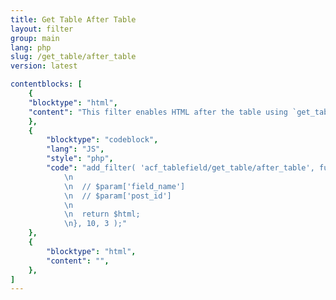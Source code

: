```yaml
---
title: Get Table After Table
layout: filter
group: main
lang: php
slug: /get_table/after_table
version: latest

contentblocks: [
	{
	"blocktype": "html",
	"content": "This filter enables HTML after the table using `get_table()`."
	},
	{
		"blocktype": "codeblock",
		"lang": "JS",
		"style": "php",
		"code": "add_filter( 'acf_tablefield/get_table/after_table', function( $html, $param, $table_data ) {
			\n
			\n	// $param['field_name']
			\n	// $param['post_id']
			\n
			\n	return $html;
			\n}, 10, 3 );"
	},
	{
		"blocktype": "html",
		"content": "",
	},
]
---
```

